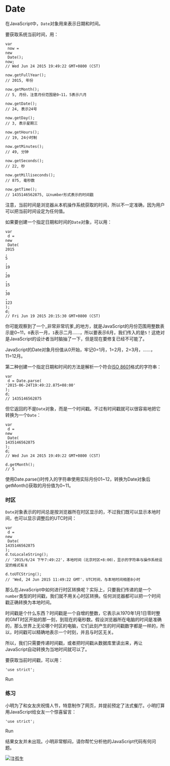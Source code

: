 # Date

在JavaScript中，`Date`对象用来表示日期和时间。

要获取系统当前时间，用：

```
var
 now = 
new
 Date();
now; 
// Wed Jun 24 2015 19:49:22 GMT+0800 (CST)

now.getFullYear(); 
// 2015, 年份

now.getMonth(); 
// 5, 月份，注意月份范围是0~11，5表示六月

now.getDate(); 
// 24, 表示24号

now.getDay(); 
// 3, 表示星期三

now.getHours(); 
// 19, 24小时制

now.getMinutes(); 
// 49, 分钟

now.getSeconds(); 
// 22, 秒

now.getMilliseconds(); 
// 875, 毫秒数

now.getTime(); 
// 1435146562875, 以number形式表示的时间戳
```

注意，当前时间是浏览器从本机操作系统获取的时间，所以不一定准确，因为用户可以把当前时间设定为任何值。

如果要创建一个指定日期和时间的`Date`对象，可以用：

```
var
 d = 
new
 Date(
2015
, 
5
, 
19
, 
20
, 
15
, 
30
, 
123
);
d; 
// Fri Jun 19 2015 20:15:30 GMT+0800 (CST)
```

你可能观察到了一个_非常非常坑爹_的地方，就是JavaScript的月份范围用整数表示是0~11，`0`表示一月，`1`表示二月……，所以要表示6月，我们传入的是`5`！这绝对是JavaScript的设计者当时脑抽了一下，但是现在要修复已经不可能了。

JavaScript的Date对象月份值从0开始，牢记0=1月，1=2月，2=3月，……，11=12月。

第二种创建一个指定日期和时间的方法是解析一个符合[ISO 8601](http://www.w3.org/TR/NOTE-datetime)格式的字符串：

```
var
 d = Date.parse(
'2015-06-24T19:49:22.875+08:00'
);
d; 
// 1435146562875
```

但它返回的不是`Date`对象，而是一个时间戳。不过有时间戳就可以很容易地把它转换为一个`Date`：

```
var
 d = 
new
 Date(
1435146562875
);
d; 
// Wed Jun 24 2015 19:49:22 GMT+0800 (CST)

d.getMonth(); 
// 5
```

使用Date.parse\(\)时传入的字符串使用实际月份01~12，转换为Date对象后getMonth\(\)获取的月份值为0~11。

### 时区

`Date`对象表示的时间总是按浏览器所在时区显示的，不过我们既可以显示本地时间，也可以显示调整后的UTC时间：

```
var
 d = 
new
 Date(
1435146562875
);
d.toLocaleString(); 
// '2015/6/24 下午7:49:22'，本地时间（北京时区+8:00），显示的字符串与操作系统设定的格式有关

d.toUTCString(); 
// 'Wed, 24 Jun 2015 11:49:22 GMT'，UTC时间，与本地时间相差8小时
```

那么在JavaScript中如何进行时区转换呢？实际上，只要我们传递的是一个`number`类型的时间戳，我们就不用关心时区转换。任何浏览器都可以把一个时间戳正确转换为本地时间。

时间戳是个什么东西？时间戳是一个自增的整数，它表示从1970年1月1日零时整的GMT时区开始的那一刻，到现在的毫秒数。假设浏览器所在电脑的时间是准确的，那么世界上无论哪个时区的电脑，它们此刻产生的时间戳数字都是一样的，所以，时间戳可以精确地表示一个时刻，并且与时区无关。

所以，我们只需要传递时间戳，或者把时间戳从数据库里读出来，再让JavaScript自动转换为当地时间就可以了。

要获取当前时间戳，可以用：

```
'use strict';

```

Run

### 练习

小明为了和女友庆祝情人节，特意制作了网页，并提前预定了法式餐厅。小明打算用JavaScript给女友一个惊喜留言：

```
'use strict';

```

Run

结果女友并未出现。小明非常郁闷，请你帮忙分析他的JavaScript代码有何问题。

![](https://cdn.liaoxuefeng.com/cdn/files/attachments/00143514905461536b6ab3d25474b02b6648d4608f10cd7000/l "注孤生")

